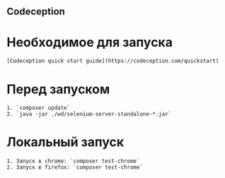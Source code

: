 ## Codeception 


# Необходимое для запуска
    [Codeception quick start guide](https://codeception.com/quickstart)

# Перед запуском
    1. `composer update`
    2. `java -jar ./wd/selenium-server-standalone-*.jar`

# Локальный запуск
    1. Запуск в chrome: `composer test-chrome`
    2. Запуск в firefox: `composer test-chrome`